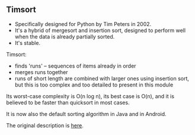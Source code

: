 ## Timsort

* Specifically designed for Python by Tim Peters in 2002.
* It's a hybrid of mergesort and insertion sort, designed to perform well when the data is already partially sorted.
* It's stable.

Timsort:

* finds 'runs' – sequences of items already in order
* merges runs together
* runs of short length are combined with larger ones using insertion sort, but this is too complex and too detailed to present in this module

Its worst-case complexity is O(n log n), its best case is O(n), and it is believed to be faster than quicksort in most cases.

It is now also the default sorting algorithm in Java and in Android.

The original description is [here](https://svn.python.org/projects/python/trunk/Objects/listsort.txt).
